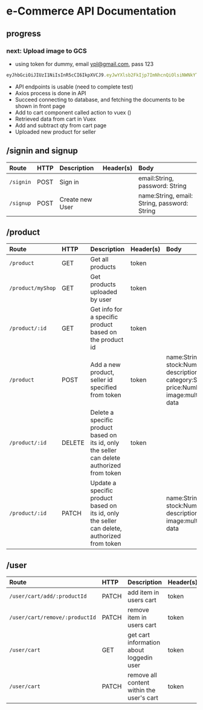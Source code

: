 # e-Commerce API Documentation

## progress
### next: Upload image to GCS

- using token for dummy, email ypl@gmail.com, pass 123 

``` javascript
eyJhbGciOiJIUzI1NiIsInR5cCI6IkpXVCJ9.eyJwYXlsb2FkIjp7ImNhcnQiOlsiNWNkYTlhNGFhZDBjYTY0YjEzYzFlNjVkIl0sIl9pZCI6IjVjZGE5NGJjMzA0ZDEwNDk4NTA2ZWNjZSIsIm5hbWUiOiJ5b25hdGhhbiIsImVtYWlsIjoieXBsQGdtYWlsLmNvbSIsInBhc3N3b3JkIjoiJDJhJDA4JDVTb0w4SEJ0MHdodm5WcnNNQXNtb09oQjcuYi8xQUxHUWtiejVXSlMzMnl3SXdxRWdOOVg2IiwiX192IjowfSwiaWF0IjoxNTU4MDM1OTcyfQ.O28UqJ96ZJzg2oDxnffU9CyndSxppYTYoh83C4At1XM
``` 
- API endpoints is usable (need to complete test)
- Axios process is done in API
- Succeed connecting to database, and fetching the documents to be shown in front page
- Add to cart component called action to vuex ()
- Retrieved data from cart in Vuex
- Add and subtract qty from cart page
- Uploaded new product for seller


## /signin and signup

| Route            | HTTP   | Description                 | Header(s)|Body                              |
|:-----------------|:-------|:----------------------------|:---------|:---------------------------------|
| `/signin`     | POST    | Sign in |          |  email:String, password: String                               |
| `/signup` | POST    | Create new User |     | name:String, email: String, password: String                                 |


## /product

| Route            | HTTP   | Description                 | Header(s)|Body                              |
|:-----------------|:-------|:----------------------------|:---------|:---------------------------------|
| `/product`     | GET    | Get all products      |token          |                                  |
| `/product/myShop`     | GET    | Get products uploaded by user     |token          |                                  |
| `/product/:id` | GET    | Get info for a specific product based on the product id  | token    |                                  |
| `/product`     | POST   | Add a new product, seller id specified from token   |  token | name:String, stock:Number, description:String, category:String, price:Number, image:multiform/form-data
| `/product/:id` | DELETE | Delete a specific product based on its id, only the seller can delete authorized from token               | token    |                                  |
| `/product/:id` | PATCH  | Update a specific product based on its id, only the seller can delete, authorized from token |          | name:String, stock:Number, description:String, image:multiform/form-data|  

## /user


| Route            | HTTP   | Description                 | Header(s)|Body                              |
|:-----------------|:-------|:----------------------------|:---------|:---------------------------------|
| `/user/cart/add/:productId`     | PATCH    | add item in users cart     |token          |                                 |
| `/user/cart/remove/:productId`     | PATCH    | remove item in users cart     |token          |                                  |
| `/user/cart`     | GET    | get cart information about loggedin user     |token          |                                  |
| `/user/cart`     | PATCH    | remove all content within the user's cart |token          |                                  |


